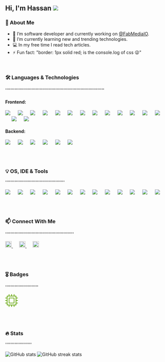 ## Hi, I'm Hassan <img src="https://github.com/TheDudeThatCode/TheDudeThatCode/raw/master/Assets/Hi.gif"  height="30" />

### 🚀 About Me

- 🔭 I’m software developer and currently working on [@FabMediaIO](https://github.com/FabMediaIO "@FabMediaIO").
- 🌱 I’m currently learning new and trending technologies.
- 💻 In my free time I read tech articles.
- ⚡ Fun fact: "border: 1px solid red; is the console.log of css 😜"

<br/>

### 🛠️ Languages & Technologies
'''''''''''''''''''''''''''''''''''''''''''''''''''''''''''''''''''''''''''

#### Frontend:

<p>
<img src="https://cdn.jsdelivr.net/gh/devicons/devicon/icons/html5/html5-original-wordmark.svg" height="35" />
<span>&nbsp;&nbsp;&nbsp;&nbsp;</span>
<img src="https://cdn.jsdelivr.net/gh/devicons/devicon/icons/css3/css3-original.svg" height="35" />
<span>&nbsp;&nbsp;&nbsp;&nbsp;</span>
<img src="https://cdn.jsdelivr.net/gh/devicons/devicon/icons/bootstrap/bootstrap-original.svg" height="35" />
<span>&nbsp;&nbsp;&nbsp;&nbsp;</span>
<img src="https://user-images.githubusercontent.com/77392509/175306196-7e193c1d-5daa-4726-bb88-2d8584389fa6.png" height="35" />
<span>&nbsp;&nbsp;&nbsp;&nbsp;</span>
<img src="https://cdn.jsdelivr.net/gh/devicons/devicon/icons/tailwindcss/tailwindcss-plain.svg" height="35" />
<span>&nbsp;&nbsp;&nbsp;&nbsp;</span>
<img src="https://cdn.jsdelivr.net/gh/devicons/devicon/icons/materialui/materialui-original.svg" height="35" />
<span>&nbsp;&nbsp;&nbsp;&nbsp;</span>
<img src="https://cdn.jsdelivr.net/gh/devicons/devicon/icons/bulma/bulma-plain.svg" height="35" />
<span>&nbsp;&nbsp;&nbsp;&nbsp;</span>
<img src="https://cdn.jsdelivr.net/gh/devicons/devicon/icons/vuetify/vuetify-original.svg" height="35" />
<span>&nbsp;&nbsp;&nbsp;&nbsp;</span>
<img src="https://cdn.jsdelivr.net/gh/devicons/devicon/icons/sass/sass-original.svg" height="35" />
<span>&nbsp;&nbsp;&nbsp;&nbsp;</span>
<img src="https://cdn.jsdelivr.net/gh/devicons/devicon/icons/less/less-plain-wordmark.svg" height="35" />
<span>&nbsp;&nbsp;&nbsp;&nbsp;</span>

<img src="https://cdn.jsdelivr.net/gh/devicons/devicon/icons/javascript/javascript-original.svg" height="35" />
<span>&nbsp;&nbsp;&nbsp;&nbsp;</span>
<img src="https://cdn.jsdelivr.net/gh/devicons/devicon/icons/jquery/jquery-original-wordmark.svg" height="35" />
<span>&nbsp;&nbsp;&nbsp;&nbsp;</span>
<img src="https://user-images.githubusercontent.com/77392509/175307826-397f7bf5-e8a6-4aab-956b-1ff4e33d819b.png" height="35" />
<span>&nbsp;&nbsp;&nbsp;&nbsp;</span>
<img src="https://cdn.jsdelivr.net/gh/devicons/devicon/icons/vuejs/vuejs-original.svg" height="35" />
<span>&nbsp;&nbsp;&nbsp;&nbsp;</span>
<img src="https://cdn.jsdelivr.net/gh/devicons/devicon/icons/nuxtjs/nuxtjs-original.svg" height="35" />
<span>&nbsp;&nbsp;&nbsp;&nbsp;</span>
</p>

#### Backend:

<p>
<img src="https://cdn.jsdelivr.net/gh/devicons/devicon/icons/php/php-original.svg" height="35" />
<span>&nbsp;&nbsp;&nbsp;&nbsp;</span>
<img src="https://cdn.jsdelivr.net/gh/devicons/devicon/icons/laravel/laravel-plain-wordmark.svg" height="35" />
<span>&nbsp;&nbsp;&nbsp;&nbsp;</span>
<img src="https://cdn.jsdelivr.net/gh/devicons/devicon/icons/mysql/mysql-original.svg" height="35" />
<span>&nbsp;&nbsp;&nbsp;&nbsp;</span>
<img src="https://cdn.jsdelivr.net/gh/devicons/devicon/icons/nodejs/nodejs-original.svg" height="35" />
<span>&nbsp;&nbsp;&nbsp;&nbsp;</span>
<img src="https://cdn.jsdelivr.net/gh/devicons/devicon/icons/wordpress/wordpress-plain.svg" height="35" />
<span>&nbsp;&nbsp;&nbsp;&nbsp;</span>
<img src="https://user-images.githubusercontent.com/77392509/175310493-840ed99d-3ba8-4810-be8b-ad0db1e802e9.png" height="35" />
<span>&nbsp;&nbsp;&nbsp;&nbsp;</span>
</p>

<br/><br/>

### 💡 OS, IDE & Tools
'''''''''''''''''''''''''''''''''''''''''''''
<p>
<img src="https://cdn.jsdelivr.net/gh/devicons/devicon/icons/git/git-original.svg" height="35" />
<span>&nbsp;&nbsp;&nbsp;&nbsp;</span>
<img src="https://cdn.jsdelivr.net/gh/devicons/devicon/icons/github/github-original.svg" height="35" />
<span>&nbsp;&nbsp;&nbsp;&nbsp;</span>
<img src="https://cdn.jsdelivr.net/gh/devicons/devicon/icons/gitlab/gitlab-original.svg" height="35" />
<span>&nbsp;&nbsp;&nbsp;&nbsp;</span>
<img src="https://cdn.jsdelivr.net/gh/devicons/devicon/icons/npm/npm-original-wordmark.svg" height="35" />
<span>&nbsp;&nbsp;&nbsp;&nbsp;</span>
<img src="https://user-images.githubusercontent.com/77392509/175299375-aeec681c-da73-4abf-991c-383b1197f317.svg" height="35" />
<span>&nbsp;&nbsp;&nbsp;&nbsp;</span>
<img src="https://cdn.jsdelivr.net/gh/devicons/devicon/icons/grunt/grunt-original.svg" height="35" />
<span>&nbsp;&nbsp;&nbsp;&nbsp;</span>
<img src="https://cdn.jsdelivr.net/gh/devicons/devicon/icons/gulp/gulp-plain.svg" height="35" />
<span>&nbsp;&nbsp;&nbsp;&nbsp;</span>
<img src="https://cdn.jsdelivr.net/gh/devicons/devicon/icons/webpack/webpack-original.svg" height="35" />
<span>&nbsp;&nbsp;&nbsp;&nbsp;</span>
  <img src="https://cdn.jsdelivr.net/gh/devicons/devicon/icons/photoshop/photoshop-plain.svg" height="35" />
<span>&nbsp;&nbsp;&nbsp;&nbsp;</span>
<img src="https://cdn.jsdelivr.net/gh/devicons/devicon/icons/vscode/vscode-original.svg" height="35" />
<span>&nbsp;&nbsp;&nbsp;&nbsp;</span>
<img src="https://user-images.githubusercontent.com/77392509/175297641-7351f703-f874-4d26-bc23-496d57c641d8.png" height="35" />
<span>&nbsp;&nbsp;&nbsp;&nbsp;</span>
<img src="https://cdn.jsdelivr.net/gh/devicons/devicon/icons/windows8/windows8-original.svg" height="35" />
<span>&nbsp;&nbsp;&nbsp;&nbsp;</span>
<img src="https://cdn.jsdelivr.net/gh/devicons/devicon/icons/linux/linux-original.svg" height="35" />
<span>&nbsp;&nbsp;&nbsp;&nbsp;</span>
</p>

<br/>

### 📫 Connect With Me
''''''''''''''''''''''''''''''''''''''''''''''''''''

<a href='https://twitter.com/hassankhan_wise' target="_blank">
  <img src="https://cdn.jsdelivr.net/gh/devicons/devicon/icons/twitter/twitter-original.svg" width='20' height='20' />
</a>
<span>&nbsp;&nbsp;&nbsp;&nbsp;</span>
<a href='https://www.linkedin.com/in/hassankhan-wise' target="_blank">
  <img src="https://cdn.jsdelivr.net/gh/devicons/devicon/icons/linkedin/linkedin-original.svg" width='20' height='20' />          
</a>
<span>&nbsp;&nbsp;&nbsp;&nbsp;</span>
<a href='mailto:hassankhan.infinitewise@gmail.com' target="_blank">
  <img src="https://user-images.githubusercontent.com/77392509/175285808-6139a7b7-5db9-4c47-9cc3-06d13178af08.png" width='20' height='20' />   
</a>

<br/><br/>

### 🎖️ Badges
'''''''''''''''''''''''''

<a href='https://docs.github.com/en/developers'>
  <img src='https://raw.githubusercontent.com/acervenky/animated-github-badges/master/assets/devbadge.gif' width='40' height='40'>
</a>

<br/><br/>

### 🔥 Stats
''''''''''''''''''''
<br/>

![GitHub stats](https://github-readme-stats.vercel.app/api?username=hassankhan-wise&show_icons=true) ![GitHub streak stats](https://github-readme-streak-stats.herokuapp.com/?user=hassankhan-wise)
